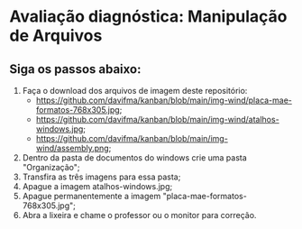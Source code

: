 # Avaliação diagnóstica: Manipulação de Arquivos
## Siga os passos abaixo:
1. Faça o download dos arquivos de imagem deste repositório:
   - https://github.com/davifma/kanban/blob/main/img-wind/placa-mae-formatos-768x305.jpg;
   - https://github.com/davifma/kanban/blob/main/img-wind/atalhos-windows.jpg;
   - https://github.com/davifma/kanban/blob/main/img-wind/assembly.png;
3. Dentro da pasta de documentos do windows crie uma pasta "Organização";
4. Transfira as três imagens para essa pasta;
5. Apague a imagem atalhos-windows.jpg;
6. Apague permanentemente a imagem "placa-mae-formatos-768x305.jpg";
7. Abra a lixeira e chame o professor ou o monitor para correção.
